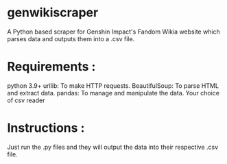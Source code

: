 # genwikiscraper
A Python based scraper for Genshin Impact's Fandom Wikia website which parses data and outputs them into a .csv file.

# Requirements : 

python 3.9+
urllib: To make HTTP requests.
BeautifulSoup: To parse HTML and extract data.
pandas: To manage and manipulate the data.
Your choice of csv reader

# Instructions :
Just run the .py files and they will output the data into their respective .csv file.
